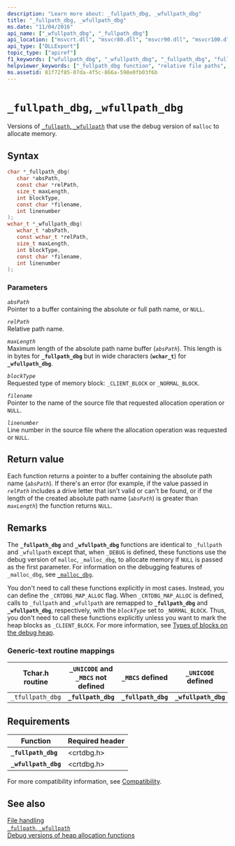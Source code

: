 ```yaml
---
description: "Learn more about: _fullpath_dbg, _wfullpath_dbg"
title: "_fullpath_dbg, _wfullpath_dbg"
ms.date: "11/04/2016"
api_name: ["_wfullpath_dbg", "_fullpath_dbg"]
api_location: ["msvcrt.dll", "msvcr80.dll", "msvcr90.dll", "msvcr100.dll", "msvcr100_clr0400.dll", "msvcr110.dll", "msvcr110_clr0400.dll", "msvcr120.dll", "msvcr120_clr0400.dll", "ucrtbase.dll"]
api_type: ["DLLExport"]
topic_type: ["apiref"]
f1_keywords: ["wfullpath_dbg", "_wfullpath_dbg", "_fullpath_dbg", "fullpath_dbg"]
helpviewer_keywords: ["_fullpath_dbg function", "relative file paths", "absolute paths", "fullpath_dbg function", "_wfullpath_dbg function", "wfullpath_dbg function"]
ms.assetid: 81f72f85-07da-4f5c-866a-598e0fb03f6b
---
```

# `_fullpath_dbg`, `_wfullpath_dbg`

Versions of [`_fullpath`, `_wfullpath`](fullpath-wfullpath.md) that use the debug version of `malloc` to allocate memory.

## Syntax

```C
char *_fullpath_dbg(
   char *absPath,
   const char *relPath,
   size_t maxLength,
   int blockType,
   const char *filename,
   int linenumber
);
wchar_t *_wfullpath_dbg(
   wchar_t *absPath,
   const wchar_t *relPath,
   size_t maxLength,
   int blockType,
   const char *filename,
   int linenumber
);
```

### Parameters

*`absPath`*\
Pointer to a buffer containing the absolute or full path name, or `NULL`.

*`relPath`*\
Relative path name.

*`maxLength`*\
Maximum length of the absolute path name buffer (*`absPath`*). This length is in bytes for **`_fullpath_dbg`** but in wide characters (**`wchar_t`**) for **`_wfullpath_dbg`**.

*`blockType`*\
Requested type of memory block: `_CLIENT_BLOCK` or `_NORMAL_BLOCK`.

*`filename`*\
Pointer to the name of the source file that requested allocation operation or `NULL`.

*`linenumber`*\
Line number in the source file where the allocation operation was requested or `NULL`.

## Return value

Each function returns a pointer to a buffer containing the absolute path name (*`absPath`*). If there's an error (for example, if the value passed in *`relPath`* includes a drive letter that isn't valid or can't be found, or if the length of the created absolute path name (*`absPath`*) is greater than *`maxLength`*) the function returns `NULL`.

## Remarks

The **`_fullpath_dbg`** and **`_wfullpath_dbg`** functions are identical to `_fullpath` and `_wfullpath` except that, when `_DEBUG` is defined, these functions use the debug version of `malloc`, `_malloc_dbg`, to allocate memory if `NULL` is passed as the first parameter. For information on the debugging features of `_malloc_dbg`, see [`_malloc_dbg`](malloc-dbg.md).

You don't need to call these functions explicitly in most cases. Instead, you can define the `_CRTDBG_MAP_ALLOC` flag. When `_CRTDBG_MAP_ALLOC` is defined, calls to `_fullpath` and `_wfullpath` are remapped to **`_fullpath_dbg`** and **`_wfullpath_dbg`**, respectively, with the *`blockType`* set to `_NORMAL_BLOCK`. Thus, you don't need to call these functions explicitly unless you want to mark the heap blocks as `_CLIENT_BLOCK`. For more information, see [Types of blocks on the debug heap](../crt-debug-heap-details.md#types-of-blocks-on-the-debug-heap).

### Generic-text routine mappings

| Tchar.h routine | `_UNICODE` and `_MBCS` not defined | `_MBCS` defined | `_UNICODE` defined |
|---|---|---|---|
| `_tfullpath_dbg` | **`_fullpath_dbg`** | **`_fullpath_dbg`** | **`_wfullpath_dbg`** |

## Requirements

| Function | Required header |
|---|---|
| **`_fullpath_dbg`** | \<crtdbg.h> |
| **`_wfullpath_dbg`** | \<crtdbg.h> |

For more compatibility information, see [Compatibility](../compatibility.md).

## See also

[File handling](../file-handling.md)\
[`_fullpath`, `_wfullpath`](fullpath-wfullpath.md)\
[Debug versions of heap allocation functions](../debug-versions-of-heap-allocation-functions.md)
